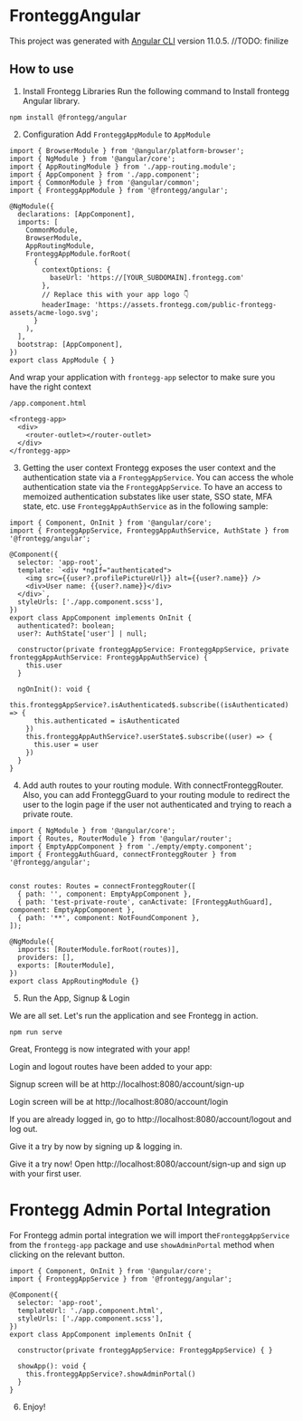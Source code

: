 # FronteggAngular

This project was generated with [Angular CLI](https://github.com/angular/angular-cli) version 11.0.5.
//TODO: finilize
## How to use

1. Install Frontegg Libraries
Run the following command to Install frontegg Angular library.

```
npm install @frontegg/angular
```

2. Configuration
Add `FronteggAppModule` to `AppModule`

```
import { BrowserModule } from '@angular/platform-browser';
import { NgModule } from '@angular/core';
import { AppRoutingModule } from './app-routing.module';
import { AppComponent } from './app.component';
import { CommonModule } from '@angular/common';
import { FronteggAppModule } from '@frontegg/angular';

@NgModule({
  declarations: [AppComponent],
  imports: [
    CommonModule,
    BrowserModule,
    AppRoutingModule,
    FronteggAppModule.forRoot(
      {
        contextOptions: {
          baseUrl: 'https://[YOUR_SUBDOMAIN].frontegg.com'
        },
        // Replace this with your app logo 👇
        headerImage: 'https://assets.frontegg.com/public-frontegg-assets/acme-logo.svg';
      }
    ),
  ],
  bootstrap: [AppComponent],
})
export class AppModule { }
```

And wrap your application with `frontegg-app` selector to make sure you have the right context

```
/app.component.html

<frontegg-app>
  <div>
    <router-outlet></router-outlet>
  </div>
</frontegg-app>
```

3. Getting the user context
Frontegg exposes the user context and the authentication state via a `FronteggAppService`.
You can access the whole authentication state via the `FronteggAppService`.
To have an access to memoized authentication substates like user state, SSO state, MFA state, etc.
use `FronteggAppAuthService` as in the following sample:

```
import { Component, OnInit } from '@angular/core';
import { FronteggAppService, FronteggAppAuthService, AuthState } from '@frontegg/angular';

@Component({
  selector: 'app-root',
  template: `<div *ngIf="authenticated">
    <img src={{user?.profilePictureUrl}} alt={{user?.name}} />
    <div>User name: {{user?.name}}</div>
  </div>`,
  styleUrls: ['./app.component.scss'],
})
export class AppComponent implements OnInit {
  authenticated?: boolean;
  user?: AuthState['user'] | null;

  constructor(private fronteggAppService: FronteggAppService, private fronteggAppAuthService: FronteggAppAuthService) {
    this.user
  }

  ngOnInit(): void {
    this.fronteggAppService?.isAuthenticated$.subscribe((isAuthenticated) => {
      this.authenticated = isAuthenticated
    })
    this.fronteggAppAuthService?.userState$.subscribe((user) => {
      this.user = user
    })
  }
}
```

4. Add auth routes to your routing module. With connectFronteggRouter.
Also, you can add FronteggGuard to your routing module to redirect the user to the login page if the user not
authenticated and trying to reach a private route.

```
import { NgModule } from '@angular/core';
import { Routes, RouterModule } from '@angular/router';
import { EmptyAppComponent } from './empty/empty.component';
import { FronteggAuthGuard, connectFronteggRouter } from '@frontegg/angular';


const routes: Routes = connectFronteggRouter([
  { path: '', component: EmptyAppComponent },
  { path: 'test-private-route', canActivate: [FronteggAuthGuard], component: EmptyAppComponent },
  { path: '**', component: NotFoundComponent },
]);

@NgModule({
  imports: [RouterModule.forRoot(routes)],
  providers: [],
  exports: [RouterModule],
})
export class AppRoutingModule {}
```

5.  Run the App, Signup & Login

We are all set. Let's run the application and see Frontegg in action.

```
npm run serve
```

Great, Frontegg is now integrated with your app!

Login and logout routes have been added to your app:

Signup screen will be at http://localhost:8080/account/sign-up

Login screen will be at http://localhost:8080/account/login

If you are already logged in, go to http://localhost:8080/account/logout and log out.

Give it a try by now by signing up & logging in.

Give it a try now!
Open http://localhost:8080/account/sign-up and sign up with your first user.

# Frontegg Admin Portal Integration

For Frontegg admin portal integration we will import the`FronteggAppService` from the `frontegg-app` package and use `showAdminPortal`
method when clicking on the relevant button.


```
import { Component, OnInit } from '@angular/core';
import { FronteggAppService } from '@frontegg/angular';

@Component({
  selector: 'app-root',
  templateUrl: './app.component.html',
  styleUrls: ['./app.component.scss'],
})
export class AppComponent implements OnInit {

  constructor(private fronteggAppService: FronteggAppService) { }

  showApp(): void {
    this.fronteggAppService?.showAdminPortal()
  }
}
```

6. Enjoy!
